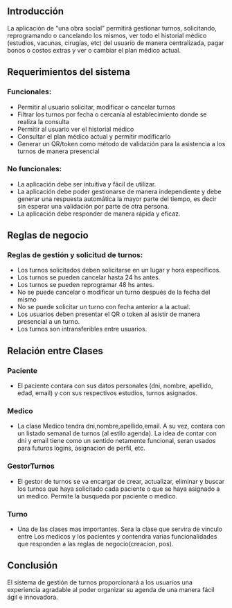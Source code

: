 ## Introducción
La aplicación de “una obra social” permitirá gestionar turnos, solicitando, reprogramando o cancelando los mismos, ver todo el historial médico (estudios, vacunas, cirugías, etc) del usuario de manera centralizada, pagar bonos o costos extras y ver o cambiar el plan médico actual.

## Requerimientos del sistema
### Funcionales:
- Permitir al usuario solicitar, modificar o cancelar turnos
- Filtrar los turnos por fecha o cercanía al establecimiento donde se realiza la consulta
- Permitir al usuario ver el historial médico
- Consultar el plan médico actual y permitir modificarlo
- Generar un QR/token como método de validación para la asistencia a los turnos de manera presencial
### No funcionales:
- La aplicación debe ser intuitiva y fácil de utilizar.
- La aplicación debe poder gestionarse de manera independiente y debe generar una respuesta automática la mayor parte del tiempo, es decir sin esperar una validación por parte de otra persona.
- La aplicación debe responder de manera rápida y eficaz.

## Reglas de negocio
### Reglas de gestión y solicitud de turnos:
- Los turnos solicitados deben solicitarse en un lugar y hora específicos.
- Los turnos se pueden cancelar hasta 24 hs antes.
- Los turnos se pueden reprogramar 48 hs antes.
- No se puede cancelar o modificar un turno después de la fecha del mismo
- No se puede solicitar un turno con fecha anterior a la actual.
- Los usuarios deben presentar el QR o token al asistir de manera presencial a un turno.
- Los turnos son intransferibles entre usuarios.

## Relación entre Clases
### Paciente
- El paciente contara con sus datos personales (dni, nombre, apellido, edad, email) y con sus respectivos estudios, turnos asignados. 
### Medico
- La clase Medico tendra dni,nombre,apellido,email. A su vez, contara con un listado semanal de turnos (al estilo agenda). La idea de contar con dni y email tiene como un sentido netamente funcional, seran usados para futuros logins, asignacion de perfil, etc.
### GestorTurnos
- El gestor de turnos se va encargar de crear, actualizar, eliminar y buscar los turnos que haya solicitado cada paciente o que se haya asignado a un medico. Permite la busqueda por paciente o medico.
### Turno
- Una de las clases mas importantes. Sera la clase que servira de vinculo entre Los medicos y los pacientes y contendra varias funcionalidades que responden a las reglas de negocio(creacion, pos).


## Conclusión

El sistema de gestión de turnos proporcionará a los usuarios una experiencia agradable al poder organizar su agenda de una manera fácil ágil e innovadora.
